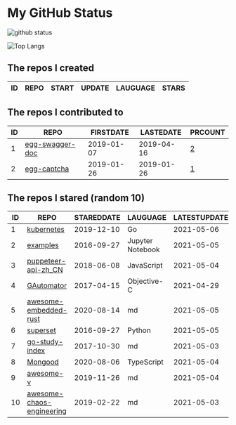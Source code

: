 # My GitHub Status

<img src="https://github-readme-stats-1.yihong0618.vercel.app/api?username=jc-lathander&show_icons=true&&&hide_title=true&count_private=true" alt="github status" />

![Top Langs](https://github-readme-stats-1.yihong0618.vercel.app/api/top-langs/?username=jc-lathander&layout=compact)

<!--START_SECTION:my_github-->
## The repos I created
| ID | REPO | START | UPDATE | LAUGUAGE | STARS |
|----|------|-------|--------|----------|-------|

## The repos I contributed to
| ID |                                REPO                                | FIRSTDATE  | LASTEDATE  |                                          PRCOUNT                                           |
|----|--------------------------------------------------------------------|------------|------------|--------------------------------------------------------------------------------------------|
|  1 | [egg-swagger-doc](https://github.com/Yanshijie-EL/egg-swagger-doc) | 2019-01-07 | 2019-04-16 | [2](https://github.com/Yanshijie-EL/egg-swagger-doc/pulls?q=is%3Apr+author%3Ajc-lathander) |
|  2 | [egg-captcha](https://github.com/Raoul1996/egg-captcha)            | 2019-01-26 | 2019-01-26 | [1](https://github.com/Raoul1996/egg-captcha/pulls?q=is%3Apr+author%3Ajc-lathander)        |

## The repos I stared (random 10)
| ID |                                        REPO                                         | STAREDDATE |     LAUGUAGE     | LATESTUPDATE |
|----|-------------------------------------------------------------------------------------|------------|------------------|--------------|
|  1 | [kubernetes](https://github.com/kubernetes/kubernetes)                              | 2019-12-10 | Go               | 2021-05-06   |
|  2 | [examples](https://github.com/elastic/examples)                                     | 2016-09-27 | Jupyter Notebook | 2021-05-05   |
|  3 | [puppeteer-api-zh_CN](https://github.com/zhaoqize/puppeteer-api-zh_CN)              | 2018-06-08 | JavaScript       | 2021-05-04   |
|  4 | [GAutomator](https://github.com/Tencent/GAutomator)                                 | 2017-04-15 | Objective-C      | 2021-04-29   |
|  5 | [awesome-embedded-rust](https://github.com/rust-embedded/awesome-embedded-rust)     | 2020-08-14 | md               | 2021-05-05   |
|  6 | [superset](https://github.com/apache/superset)                                      | 2016-09-27 | Python           | 2021-05-05   |
|  7 | [go-study-index](https://github.com/unknwon/go-study-index)                         | 2017-10-30 | md               | 2021-05-03   |
|  8 | [Mongood](https://github.com/RenzHoly/Mongood)                                      | 2020-08-06 | TypeScript       | 2021-05-04   |
|  9 | [awesome-v](https://github.com/vlang/awesome-v)                                     | 2019-11-26 | md               | 2021-05-04   |
| 10 | [awesome-chaos-engineering](https://github.com/dastergon/awesome-chaos-engineering) | 2019-02-22 | md               | 2021-05-03   |

<!--END_SECTION:my_github-->
